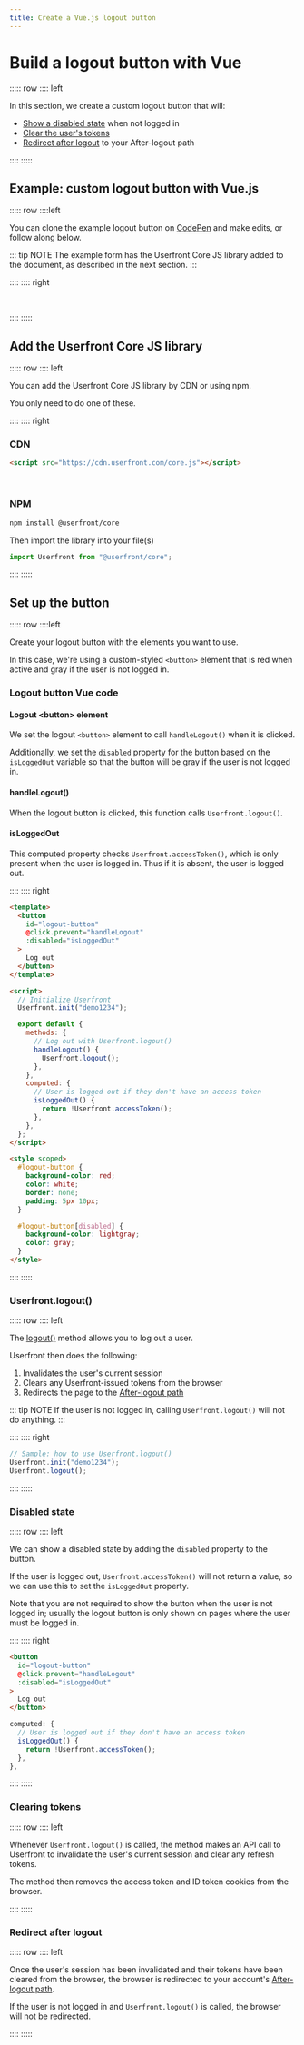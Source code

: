 ```yaml
---
title: Create a Vue.js logout button
---
```


<toolkit-breadcrumb />

# Build a logout button with Vue

::::: row
:::: left

In this section, we create a custom logout button that will:

- [Show a disabled state](#disabled-state) when not logged in
- [Clear the user's tokens](#clearing-tokens)
- [Redirect after logout](#redirect-after-logout) to your After-logout path

::::
:::::

## Example: custom logout button with Vue.js

::::: row
::::left

You can clone the example logout button on [CodePen](https://codepen.io/userfront/pen/abWZJpX) and make edits, or follow along below.

::: tip NOTE
The example form has the Userfront Core JS library added to the document, as described in the next section.
:::

::::
:::: right

<br/>
<codepen title="Build a logout button with React" slug="abWZJpX"/>

::::
:::::

## Add the Userfront Core JS library

::::: row
:::: left

You can add the Userfront Core JS library by CDN or using npm.

You only need to do one of these.

::::
:::: right

### CDN

```html
<script src="https://cdn.userfront.com/core.js"></script>
```

<br>

### NPM

```sh
npm install @userfront/core
```

Then import the library into your file(s)

```js
import Userfront from "@userfront/core";
```

::::
:::::

## Set up the button

::::: row
::::left

Create your logout button with the elements you want to use.

In this case, we're using a custom-styled `<button>` element that is red when active and gray if the user is not logged in.

### Logout button Vue code

#### Logout &lt;button> element

We set the logout `<button>` element to call `handleLogout()` when it is clicked.

Additionally, we set the `disabled` property for the button based on the `isLoggedOut` variable so that the button will be gray if the user is not logged in.

#### handleLogout()

When the logout button is clicked, this function calls `Userfront.logout()`.

#### isLoggedOut

This computed property checks `Userfront.accessToken()`, which is only present when the user is logged in. Thus if it is absent, the user is logged out.

::::
:::: right

```html
<template>
  <button
    id="logout-button"
    @click.prevent="handleLogout"
    :disabled="isLoggedOut"
  >
    Log out
  </button>
</template>

<script>
  // Initialize Userfront
  Userfront.init("demo1234");

  export default {
    methods: {
      // Log out with Userfront.logout()
      handleLogout() {
        Userfront.logout();
      },
    },
    computed: {
      // User is logged out if they don't have an access token
      isLoggedOut() {
        return !Userfront.accessToken();
      },
    },
  };
</script>

<style scoped>
  #logout-button {
    background-color: red;
    color: white;
    border: none;
    padding: 5px 10px;
  }

  #logout-button[disabled] {
    background-color: lightgray;
    color: gray;
  }
</style>
```

::::
:::::

### Userfront.logout()

::::: row
:::: left

The [logout()](/docs/js.html#logout-options) method allows you to log out a user.

Userfront then does the following:

1. Invalidates the user's current session
2. Clears any Userfront-issued tokens from the browser
3. Redirects the page to the [After-logout path](/guide/glossary.html#after-logout-path)

::: tip NOTE
If the user is not logged in, calling `Userfront.logout()` will not do anything.
:::

::::
:::: right

```js
// Sample: how to use Userfront.logout()
Userfront.init("demo1234");
Userfront.logout();
```

::::
:::::

### Disabled state

::::: row
:::: left

We can show a disabled state by adding the `disabled` property to the button.

If the user is logged out, `Userfront.accessToken()` will not return a value, so we can use this to set the `isLoggedOut` property.

Note that you are not required to show the button when the user is not logged in; usually the logout button is only shown on pages where the user must be logged in.

::::
:::: right

```html
<button
  id="logout-button"
  @click.prevent="handleLogout"
  :disabled="isLoggedOut"
>
  Log out
</button>
```

```js
computed: {
  // User is logged out if they don't have an access token
  isLoggedOut() {
    return !Userfront.accessToken();
  },
},
```

::::
:::::

### Clearing tokens

::::: row
:::: left

Whenever `Userfront.logout()` is called, the method makes an API call to Userfront to invalidate the user's current session and clear any refresh tokens.

The method then removes the access token and ID token cookies from the browser.

::::
:::::

### Redirect after logout

::::: row
:::: left

Once the user's session has been invalidated and their tokens have been cleared from the browser, the browser is redirected to your account's [After-logout path](/guide/glossary.html#after-logout-path).

If the user is not logged in and `Userfront.logout()` is called, the browser will not be redirected.

::::
:::::
